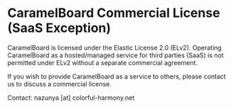 # CaramelBoard Commercial License (SaaS Exception)

CaramelBoard is licensed under the Elastic License 2.0 (ELv2). Operating CaramelBoard as a hosted/managed service for
third parties (SaaS) is not permitted under ELv2 without a separate commercial agreement.

If you wish to provide CaramelBoard as a service to others, please contact us to discuss a commercial license.

Contact: nazunya [at] colorful-harmony.net
